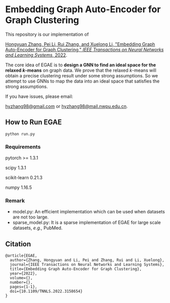 # Embedding Graph Auto-Encoder for Graph Clustering


This repository is our implementation of 

[Hongyuan Zhang, Pei Li, Rui Zhang, and Xuelong Li, "Embedding Graph Auto-Encoder for Graph Clustering," *IEEE Transactions on Neural Networks and Learning Systems*, 2022](https://ieeexplore.ieee.org/document/9741755).



The core idea of EGAE is to **design a GNN to find an ideal space for the relaxed *k*-means** on graph data. We prove that the relaxed *k*-means will obtain a precise clustering result under some strong assumptions. So we attempt to use GNNs to map the data into an ideal space that satisfies the strong assumptions.  



If you have issues, please email:

hyzhang98@gmail.com or hyzhang98@mail.nwpu.edu.cn.

## How to Run EGAE
```
python run.py
```
### Requirements 
pytorch >= 1.3.1

scipy 1.3.1

scikit-learn 0.21.3

numpy 1.16.5

### Remark

- model.py: An efficient implementation which can be used when datasets are not too large. 
- sparse_model.py: It is a sparse implementation of EGAE for large scale datasets, *e.g.,* PubMed. 

## Citation

```
@article{EGAE,
  author={Zhang, Hongyuan and Li, Pei and Zhang, Rui and Li, Xuelong},
  journal={IEEE Transactions on Neural Networks and Learning Systems}, 
  title={Embedding Graph Auto-Encoder for Graph Clustering}, 
  year={2022},
  volume={},
  number={},
  pages={1-1},
  doi={10.1109/TNNLS.2022.3158654}
}
```

